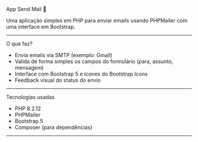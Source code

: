 App Send Mail 🚀

Uma aplicação simples em PHP para enviar emails usando PHPMailer com uma interface em Bootstrap.

---

O que faz?

- Envia emails via SMTP (exemplo: Gmail)  
- Valida de forma simples os campos do formulário (para, assunto, mensagem)  
- Interface com Bootstrap 5 e ícones do Bootstrap Icons  
- Feedback visual do status do envio  

---

Tecnologias usadas

- PHP 8.2.12  
- PHPMailer  
- Bootstrap 5  
- Composer (para dependências)  

---
